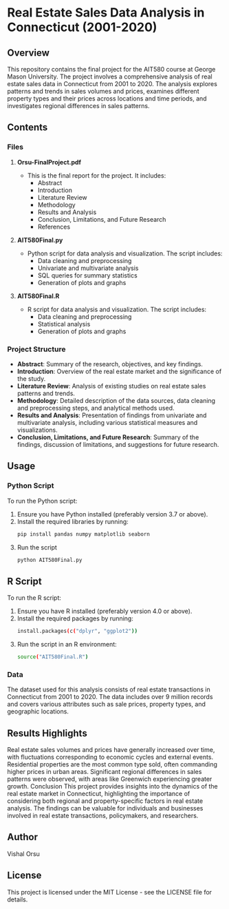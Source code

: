 # Real Estate Sales Data Analysis in Connecticut (2001-2020)

## Overview

This repository contains the final project for the AIT580 course at George Mason University. The project involves a comprehensive analysis of real estate sales data in Connecticut from 2001 to 2020. The analysis explores patterns and trends in sales volumes and prices, examines different property types and their prices across locations and time periods, and investigates regional differences in sales patterns.

## Contents

### Files

1. **Orsu-FinalProject.pdf**
   - This is the final report for the project. It includes:
     - Abstract
     - Introduction
     - Literature Review
     - Methodology
     - Results and Analysis
     - Conclusion, Limitations, and Future Research
     - References

2. **AIT580Final.py**
   - Python script for data analysis and visualization. The script includes:
     - Data cleaning and preprocessing
     - Univariate and multivariate analysis
     - SQL queries for summary statistics
     - Generation of plots and graphs

3. **AIT580Final.R**
   - R script for data analysis and visualization. The script includes:
     - Data cleaning and preprocessing
     - Statistical analysis
     - Generation of plots and graphs

### Project Structure

- **Abstract**: Summary of the research, objectives, and key findings.
- **Introduction**: Overview of the real estate market and the significance of the study.
- **Literature Review**: Analysis of existing studies on real estate sales patterns and trends.
- **Methodology**: Detailed description of the data sources, data cleaning and preprocessing steps, and analytical methods used.
- **Results and Analysis**: Presentation of findings from univariate and multivariate analysis, including various statistical measures and visualizations.
- **Conclusion, Limitations, and Future Research**: Summary of the findings, discussion of limitations, and suggestions for future research.

## Usage

### Python Script

To run the Python script:

1. Ensure you have Python installed (preferably version 3.7 or above).
2. Install the required libraries by running:
   ```bash
   pip install pandas numpy matplotlib seaborn
3. Run the script
   ```bash
   python AIT580Final.py

## R Script
To run the R script:

1. Ensure you have R installed (preferably version 4.0 or above).
2. Install the required packages by running:
   ```Bash
   install.packages(c("dplyr", "ggplot2"))
4. Run the script in an R environment:
   ```bash
   source("AIT580Final.R")

### Data
The dataset used for this analysis consists of real estate transactions in Connecticut from 2001 to 2020. The data includes over 9 million records and covers various attributes such as sale prices, property types, and geographic locations.

## Results Highlights
Real estate sales volumes and prices have generally increased over time, with fluctuations corresponding to economic cycles and external events.
Residential properties are the most common type sold, often commanding higher prices in urban areas.
Significant regional differences in sales patterns were observed, with areas like Greenwich experiencing greater growth.
Conclusion
This project provides insights into the dynamics of the real estate market in Connecticut, highlighting the importance of considering both regional and property-specific factors in real estate analysis. The findings can be valuable for individuals and businesses involved in real estate transactions, policymakers, and researchers.

## Author
Vishal Orsu

## License
This project is licensed under the MIT License - see the LICENSE file for details.


